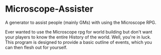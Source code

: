 # Microscope-Assister
A generator to assist people (mainly GMs) with using the Microscope RPG.

Ever wanted to use the Microscope rpg for world building but don't want your players to know the entire History of the world. Well, you're in luck.
This program is designed to provide a basic outline of events, which you can then flesh out for yourself. 
